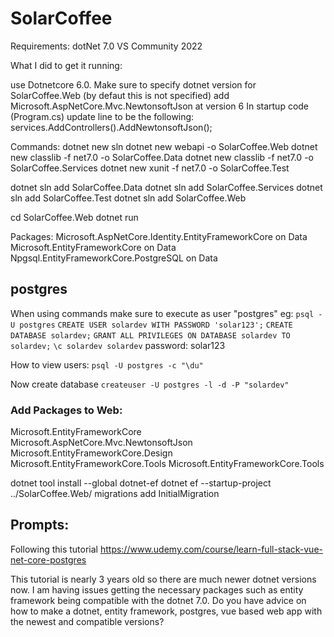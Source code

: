 # SolarCoffee

Requirements:
dotNet 7.0
VS Community 2022

What I did to get it running:

use Dotnetcore 6.0. Make sure to specify dotnet version for SolarCoffee.Web (by defaut this is not specified)
add Microsoft.AspNetCore.Mvc.NewtonsoftJson at version 6
In startup code (Program.cs) update line to be the following: services.AddControllers().AddNewtonsoftJson();

Commands:
dotnet new sln
dotnet new webapi -o SolarCoffee.Web
dotnet new classlib -f net7.0 -o SolarCoffee.Data
dotnet new classlib -f net7.0 -o SolarCoffee.Services
dotnet new xunit -f net7.0 -o SolarCoffee.Test

dotnet sln add SolarCoffee.Data
dotnet sln add SolarCoffee.Services
dotnet sln add SolarCoffee.Test
dotnet sln add SolarCoffee.Web

cd SolarCoffee.Web
dotnet run

Packages:
Microsoft.AspNetCore.Identity.EntityFrameworkCore on Data
Microsoft.EntityFrameworkCore on Data
Npgsql.EntityFrameworkCore.PostgreSQL on Data

## postgres
When using commands make sure to execute as user "postgres" eg:
`psql -U postgres`
`CREATE USER solardev WITH PASSWORD 'solar123';`
`CREATE DATABASE solardev;`
`GRANT ALL PRIVILEGES ON DATABASE solardev TO solardev;`
`\c solardev solardev`
password: solar123


How to view users:
`psql -U postgres -c "\du"`

Now create database
`createuser -U postgres -l -d -P "solardev"`


### Add Packages to Web:
Microsoft.EntityFrameworkCore
Microsoft.AspNetCore.Mvc.NewtonsoftJson
Microsoft.EntityFrameworkCore.Design
Microsoft.EntityFrameworkCore.Tools
Microsoft.EntityFrameworkCore.Tools

dotnet tool install --global dotnet-ef
dotnet ef --startup-project ../SolarCoffee.Web/ migrations add InitialMigration


## Prompts:
Following this tutorial https://www.udemy.com/course/learn-full-stack-vue-net-core-postgres

This tutorial is nearly 3 years old so there are much newer dotnet versions now. I am having issues getting the necessary packages such as entity framework being compatible with the dotnet 7.0. Do you have advice on how to make a dotnet, entity framework, postgres, vue based web app with the newest and compatible versions?
